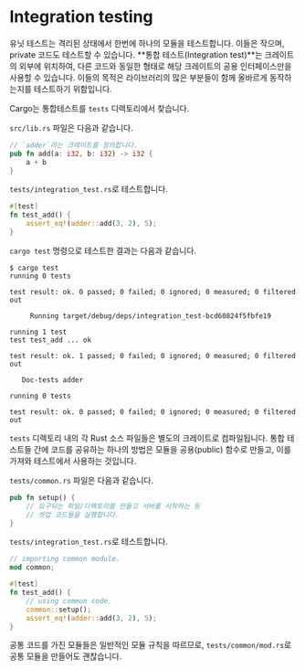 # Integration testing

유닛 테스트는 격리된 상태에서 한번에 하나의 모듈을 테스트합니다. 이들은 작으며, private 코드도 테스트할 수 있습니다. **통합 테스트(Integration test)**는 크레이트의 외부에 위치하여, 다른 코드와 동일한 형태로 해당 크레이트의 공용 인터페이스만을 사용할 수 있습니다. 이들의 목적은 라이브러리의 많은 부분들이 함께 올바르게 동작하는지를 테스트하기 위함입니다.

Cargo는 통합테스트를 `tests` 디렉토리에서 찾습니다.

`src/lib.rs` 파일은 다음과 같습니다.

```rust
// `adder`라는 크레이트를 정의합니다.
pub fn add(a: i32, b: i32) -> i32 {
    a + b
}
```

`tests/integration_test.rs`로 테스트합니다.

```rust
#[test]
fn test_add() {
    assert_eq!(adder::add(3, 2), 5);
}
```

`cargo test` 명령으로 테스트한 결과는 다음과 같습니다.

```
$ cargo test
running 0 tests

test result: ok. 0 passed; 0 failed; 0 ignored; 0 measured; 0 filtered out

     Running target/debug/deps/integration_test-bcd60824f5fbfe19

running 1 test
test test_add ... ok

test result: ok. 1 passed; 0 failed; 0 ignored; 0 measured; 0 filtered out

   Doc-tests adder

running 0 tests

test result: ok. 0 passed; 0 failed; 0 ignored; 0 measured; 0 filtered out
```

`tests` 디렉토리 내의 각 Rust 소스 파일들은 별도의 크레이트로 컴파일됩니다. 통합 테스트들 간에 코드를 공유하는 하나의 방법은 모듈을 공용(public) 함수로 만들고, 이를 가져와 테스트에서 사용하는 것입니다.

`tests/common.rs` 파일은 다음과 같습니다.

```rs
pub fn setup() {
    // 요구되는 파일/디렉토리를 만들고 서버를 시작하는 등
    // 셋업 코드들을 실행합니다.
}
```

`tests/integration_test.rs`로 테스트합니다.

```rust
// importing common module.
mod common;

#[test]
fn test_add() {
    // using common code.
    common::setup();
    assert_eq!(adder::add(3, 2), 5);
}
```

공통 코드를 가진 모듈들은 일반적인 모듈 규칙을 따르므로, `tests/common/mod.rs`로 공통 모듈을 만들어도 괜찮습니다.
